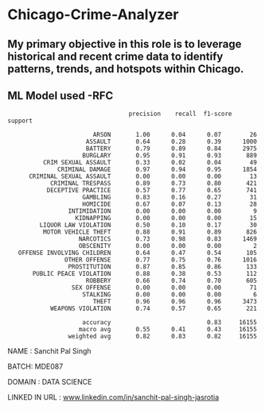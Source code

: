 # Chicago-Crime-Analyzer
## My primary objective in this role is to leverage historical and recent crime data to identify patterns, trends, and hotspots within Chicago. 
## ML Model used -RFC 

                                      precision    recall  f1-score   support

                            ARSON       1.00      0.04      0.07        26
                          ASSAULT       0.64      0.28      0.39      1000
                          BATTERY       0.79      0.89      0.84      2975
                         BURGLARY       0.95      0.91      0.93       889
              CRIM SEXUAL ASSAULT       0.33      0.02      0.04        49
                  CRIMINAL DAMAGE       0.97      0.94      0.95      1854
          CRIMINAL SEXUAL ASSAULT       0.00      0.00      0.00        13
                CRIMINAL TRESPASS       0.89      0.73      0.80       421
               DECEPTIVE PRACTICE       0.57      0.77      0.65       741
                         GAMBLING       0.83      0.16      0.27        31
                         HOMICIDE       0.67      0.07      0.13        28
                     INTIMIDATION       0.00      0.00      0.00         9
                       KIDNAPPING       0.00      0.00      0.00        15
             LIQUOR LAW VIOLATION       0.50      0.10      0.17        30
              MOTOR VEHICLE THEFT       0.88      0.91      0.89       826
                        NARCOTICS       0.73      0.98      0.83      1469
                        OBSCENITY       0.00      0.00      0.00         2
       OFFENSE INVOLVING CHILDREN       0.64      0.47      0.54       105
                    OTHER OFFENSE       0.77      0.75      0.76      1016
                     PROSTITUTION       0.87      0.85      0.86       133
           PUBLIC PEACE VIOLATION       0.88      0.38      0.53       112
                          ROBBERY       0.66      0.74      0.70       605
                      SEX OFFENSE       0.00      0.00      0.00        71
                         STALKING       0.00      0.00      0.00         6
                            THEFT       0.96      0.96      0.96      3473
                WEAPONS VIOLATION       0.74      0.57      0.65       221

                         accuracy                           0.83     16155
                        macro avg       0.55      0.41      0.43     16155
                     weighted avg       0.82      0.83      0.82     16155

                 
NAME : Sanchit Pal Singh

BATCH: MDE087

DOMAIN : DATA SCIENCE

LINKED IN URL : www.linkedin.com/in/sanchit-pal-singh-jasrotia

